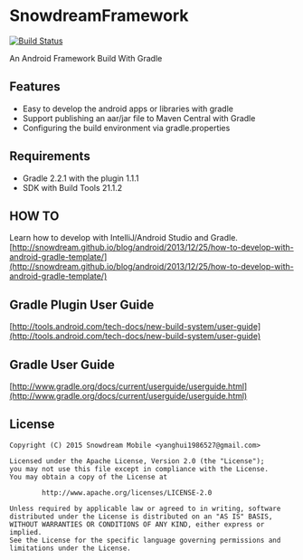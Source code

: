 # SnowdreamFramework   
[![Build Status](https://travis-ci.org/snowdream/SnowdreamFramework.svg?branch=develop)](https://travis-ci.org/snowdream/SnowdreamFramework)        

An Android Framework Build With Gradle

## Features
* Easy to develop the android apps or libraries with gradle
* Support publishing an aar/jar file to Maven Central with Gradle
* Configuring the build environment via gradle.properties

## Requirements
* Gradle 2.2.1 with the plugin 1.1.1
* SDK with Build Tools 21.1.2

## HOW TO
Learn how to develop with IntelliJ/Android Studio and Gradle.
[http://snowdream.github.io/blog/android/2013/12/25/how-to-develop-with-android-gradle-template/](http://snowdream.github.io/blog/android/2013/12/25/how-to-develop-with-android-gradle-template/)

## Gradle Plugin User Guide
[http://tools.android.com/tech-docs/new-build-system/user-guide](http://tools.android.com/tech-docs/new-build-system/user-guide)

## Gradle User Guide
[http://www.gradle.org/docs/current/userguide/userguide.html](http://www.gradle.org/docs/current/userguide/userguide.html)

## License
```
Copyright (C) 2015 Snowdream Mobile <yanghui1986527@gmail.com>

Licensed under the Apache License, Version 2.0 (the "License");
you may not use this file except in compliance with the License.
You may obtain a copy of the License at

        http://www.apache.org/licenses/LICENSE-2.0

Unless required by applicable law or agreed to in writing, software
distributed under the License is distributed on an "AS IS" BASIS,
WITHOUT WARRANTIES OR CONDITIONS OF ANY KIND, either express or implied.
See the License for the specific language governing permissions and
limitations under the License.
```
